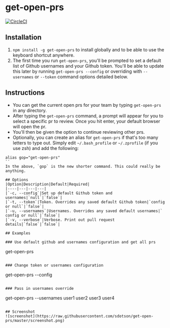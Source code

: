 # get-open-prs
[![CircleCI](https://circleci.com/gh/sdotson/get-open-prs.svg?style=svg&circle-token=dcee4082855c265ccf63c1c581bc3229b2a174ff)](https://circleci.com/gh/sdotson/get-open-prs)

## Installation
1. `npm install -g get-open-prs` to install globally and to be able to use the keyboard shortcut anywhere.
2. The first time you run `get-open-prs`, you'll be prompted to set a default list of Github usernames and your Github token. You'll be able to update this later by running `get-open-prs --config` or overriding with `--usernames` or `--token` command options detailed below.

## Instructions
- You can get the current open prs for your team by typing `get-open-prs` in any directory.
- After typing the `get-open-prs` command, a prompt will appear for you to select a specific pr to review. Once you hit enter, your default browser will open the pr.
- You'll then be given the option to continue reviewing other prs.
- Optionally, you can create an alias for `get-open-prs` if that's too many letters to type out. Simply edit `~/.bash_profile` or `~/.zprofile` (if you use zsh) and add the following:
```
alias gop="get-open-prs"
``
In the above, `gop` is the new shorter command. This could really be anything.

## Options
|Option|Description|Default|Required|
|----|---|---|---|
|`-c, --config`|Set up default Github token and usernames|`null`|`false`|
|`-t, --token`|Token. Overrides any saved default Github token|`config or null`|`false`|
|`-u, --usernames`|Usernames. Overrides any saved default usernames|` config or null`|`false`|
|`-v, --verbose`|Verbose. Print out pull request details|`false`|`false`|

## Examples

### Use default github and usernames configuration and get all prs
```
get-open-prs
```

### Change token or usernames configuration
```
get-open-prs --config
```

### Pass in usernames override
```
get-open-prs --usernames user1 user2 user3 user4
```

## Screenshot
![screenshot](https://raw.githubusercontent.com/sdotson/get-open-prs/master/screenshot.png)
